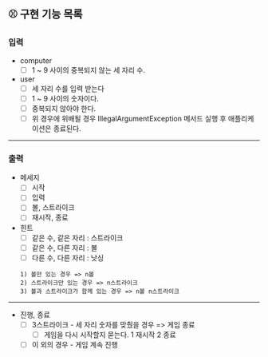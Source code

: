 ## ⚾️ 구현 기능 목록

### 입력
* computer
  * [ ] 1 ~ 9 사이의 중복되지 않는 세 자리 수.

* user
  * [ ] 세 자리 수를 입력 받는다
  * [ ] 1 ~ 9 사이의 숫자이다.
  * [ ] 중복되지 않아야 한다.
  - [ ] 위 경우에 위배될 경우 IllegalArgumentException 메서드 실행 후 애플리케이션은 종료된다.
---
### 출력

* 메세지
  * [ ] 시작
  * [ ] 입력
  * [ ] 볼, 스트라이크
  * [ ] 재시작, 종료
* 힌트
    * [ ] 같은 수, 같은 자리 : 스트라이크
    * [ ] 같은 수, 다른 자리 : 볼
    * [ ] 다른 수, 다른 자리 : 낫싱
  ```
  1) 볼만 있는 경우 => n볼
  2) 스트라이크만 있는 경우 => n스트라이크
  3) 볼과 스트라이크가 함께 있는 경우 => n볼 n스트라이크 
  ```
---
* 진행, 종료
    * [ ] 3스트라이크 - 세 자리 숫자를 맞췄을 경우 => 게임 종료
        * [ ] 게임을 다시 시작할지 묻는다. 1 재시작 2 종료
    * [ ] 이 외의 경우 - 게임 계속 진행